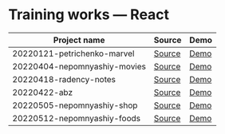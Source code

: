 # Training works — React

| Project name                 | Source                                   | Demo
|------------------------------|------------------------------------------|--------------------------------------------------------------
| 20220121-petrichenko-marvel  | [Source](./20220121-petrichenko-marvel)  | [Demo](https://20220121-petrichenko-marvel.vercel.app/)
| 20220404-nepomnyashiy-movies | [Source](./20220404-nepomnyashiy-movies) | [Demo](https://20220404-nepomnyashiy-movies.vercel.app/)
| 20220418-radency-notes       | [Source](./20220418-radency-notes)       | [Demo](https://20220418-radency-notes.vercel.app/)
| 20220422-abz                 | [Source](./20220422-abz)                 | [Demo](https://20220422-abz.vercel.app/)
| 20220505-nepomnyashiy-shop   | [Source](./20220505-nepomnyashiy-shop)   | [Demo](https://20220505-nepomnyashiy-shop.vercel.app/)
| 20220512-nepomnyashiy-foods  | [Source](./20220512-nepomnyashiy-foods)  | [Demo](https://20220512-nepomnyashiy-foods.vercel.app/)
